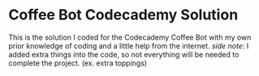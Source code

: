 # Coffee Bot Codecademy Solution
This is the solution I coded for the Codecademy Coffee Bot with my own prior knowledge of coding and a little help from the internet.
*side note*: I added extra things into the code, so not everything will be needed to complete the project. (ex. extra toppings)
